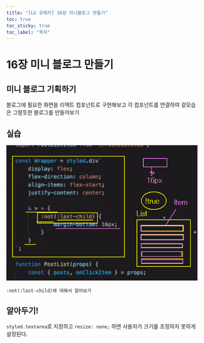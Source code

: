 ```yaml
---
title: "[LG 유레카] 16장 미니블로그 만들기"
toc: true
toc_sticky: true
toc_label: "목차"
---
```


# 16장 미니 블로그 만들기

## 미니 블로그 기획하기

블로그에 필요한 화면을 리액트 컴포넌트로 구현해보고 각 컴포넌트를 연결하여 겉모습은 그럴듯한 블로그를 만들어보기



## 실습

<img src="/../../images/2024-08-22-16미니블로그/image-20240822143723427.png" alt="image-20240822143723427" style="zoom:80%;" />

`:not(:last-child)에 대해서 알아보기`

## 알아두기!

`styled.textarea`로 지정하고  `resize: none;` 하면 사용자가 크기를 조정하지 못하게 설정된다.

